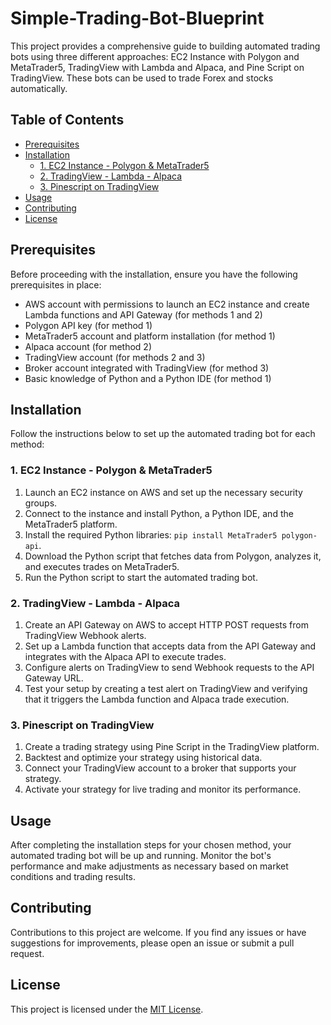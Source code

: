 # Simple-Trading-Bot-Blueprint


This project provides a comprehensive guide to building automated trading bots using three different approaches: EC2 Instance with Polygon and MetaTrader5, TradingView with Lambda and Alpaca, and Pine Script on TradingView. These bots can be used to trade Forex and stocks automatically.

## Table of Contents

- [Prerequisites](#prerequisites)
- [Installation](#installation)
  - [1. EC2 Instance - Polygon & MetaTrader5](#1-ec2-instance---polygon--metatrader5)
  - [2. TradingView - Lambda - Alpaca](#2-tradingview---lambda---alpaca)
  - [3. Pinescript on TradingView](#3-pinescript-on-tradingview)
- [Usage](#usage)
- [Contributing](#contributing)
- [License](#license)

## Prerequisites

Before proceeding with the installation, ensure you have the following prerequisites in place:

- AWS account with permissions to launch an EC2 instance and create Lambda functions and API Gateway (for methods 1 and 2)
- Polygon API key (for method 1)
- MetaTrader5 account and platform installation (for method 1)
- Alpaca account (for method 2)
- TradingView account (for methods 2 and 3)
- Broker account integrated with TradingView (for method 3)
- Basic knowledge of Python and a Python IDE (for method 1)

## Installation

Follow the instructions below to set up the automated trading bot for each method:

### 1. EC2 Instance - Polygon & MetaTrader5

1. Launch an EC2 instance on AWS and set up the necessary security groups.
2. Connect to the instance and install Python, a Python IDE, and the MetaTrader5 platform.
3. Install the required Python libraries: `pip install MetaTrader5 polygon-api`.
4. Download the Python script that fetches data from Polygon, analyzes it, and executes trades on MetaTrader5.
5. Run the Python script to start the automated trading bot.

### 2. TradingView - Lambda - Alpaca

1. Create an API Gateway on AWS to accept HTTP POST requests from TradingView Webhook alerts.
2. Set up a Lambda function that accepts data from the API Gateway and integrates with the Alpaca API to execute trades.
3. Configure alerts on TradingView to send Webhook requests to the API Gateway URL.
4. Test your setup by creating a test alert on TradingView and verifying that it triggers the Lambda function and Alpaca trade execution.

### 3. Pinescript on TradingView

1. Create a trading strategy using Pine Script in the TradingView platform.
2. Backtest and optimize your strategy using historical data.
3. Connect your TradingView account to a broker that supports your strategy.
4. Activate your strategy for live trading and monitor its performance.


## Usage

After completing the installation steps for your chosen method, your automated trading bot will be up and running. Monitor the bot's performance and make adjustments as necessary based on market conditions and trading results.

## Contributing

Contributions to this project are welcome. If you find any issues or have suggestions for improvements, please open an issue or submit a pull request.

## License

This project is licensed under the [MIT License](LICENSE).
